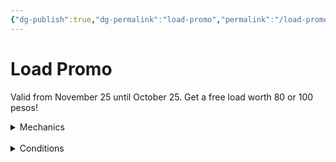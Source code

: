 ```yaml
---
{"dg-publish":true,"dg-permalink":"load-promo","permalink":"/load-promo/"}
---
```


# Load Promo

Valid from November 25 until October 25. Get a free load worth 80 or 100 pesos!

<details>
<summary>
Mechanics
</summary>
There are two options you can choose from. May only be redeemed once. <br>
• Buy FIVE data packs totalling at least 300 pesos to get ONE load free worth 80 pesos. <br>
 • Buy EIGHT data packs totalling at least 400 pesos to get ONE load free worth 100 pesos.
</details>

<br>
<details>
<summary>
Conditions
</summary>
   • Meet the needed requirement for the free data pack of your choice. <br>
   • The charge fee is not included towards your total quota. <br>
   • You must buy at least five or eight (depending on your choice) regardless of reaching total cost. <br>
   • Your number must be verified that you are the person who owns it. <br>
   • The free load is non-transferable. <br>
   • The free load must not exceed total worth.  <br>
   • The free load will cost 5 pesos of convenience fee.
</details>

